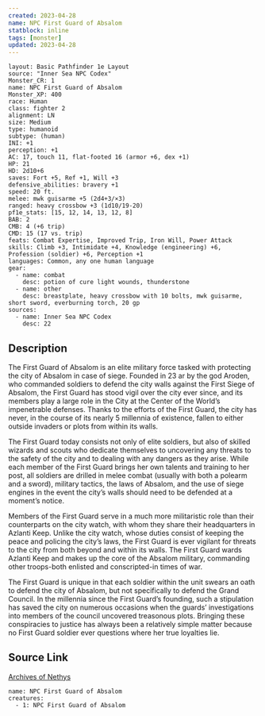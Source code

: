 ```yaml
---
created: 2023-04-28
name: NPC First Guard of Absalom
statblock: inline
tags: [monster]
updated: 2023-04-28
---
```

```statblock
layout: Basic Pathfinder 1e Layout
source: "Inner Sea NPC Codex"
Monster_CR: 1
name: NPC First Guard of Absalom
Monster_XP: 400
race: Human
class: fighter 2
alignment: LN
size: Medium
type: humanoid
subtype: (human)
INI: +1
perception: +1
AC: 17, touch 11, flat-footed 16 (armor +6, dex +1)
HP: 21
HD: 2d10+6
saves: Fort +5, Ref +1, Will +3
defensive_abilities: bravery +1
speed: 20 ft.
melee: mwk guisarme +5 (2d4+3/×3)
ranged: heavy crossbow +3 (1d10/19-20)
pf1e_stats: [15, 12, 14, 13, 12, 8]
BAB: 2
CMB: 4 (+6 trip)
CMD: 15 (17 vs. trip)
feats: Combat Expertise, Improved Trip, Iron Will, Power Attack
skills: Climb +3, Intimidate +4, Knowledge (engineering) +6, Profession (soldier) +6, Perception +1
languages: Common, any one human language
gear:
  - name: combat
    desc: potion of cure light wounds, thunderstone
  - name: other
    desc: breastplate, heavy crossbow with 10 bolts, mwk guisarme, short sword, everburning torch, 20 gp
sources:
  - name: Inner Sea NPC Codex
    desc: 22
```
## Description
The First Guard of Absalom is an elite military force tasked with protecting the city of Absalom in case of siege. Founded in 23 ar by the god Aroden, who commanded soldiers to defend the city walls against the First Siege of Absalom, the First Guard has stood vigil over the city ever since, and its members play a large role in the City at the Center of the World’s impenetrable defenses. Thanks to the efforts of the First Guard, the city has never, in the course of its nearly 5 millennia of existence, fallen to either outside invaders or plots from within its walls.

The First Guard today consists not only of elite soldiers, but also of skilled wizards and scouts who dedicate themselves to uncovering any threats to the safety of the city and to dealing with any dangers as they arise. While each member of the First Guard brings her own talents and training to her post, all soldiers are drilled in melee combat (usually with both a polearm and a sword), military tactics, the laws of Absalom, and the use of siege engines in the event the city’s walls should need to be defended at a moment’s notice.

Members of the First Guard serve in a much more militaristic role than their counterparts on the city watch, with whom they share their headquarters in Azlanti Keep. Unlike the city watch, whose duties consist of keeping the peace and policing the city’s laws, the First Guard is ever vigilant for threats to the city from both beyond and within its walls. The First Guard wards Azlanti Keep and makes up the core of the Absalom military, commanding other troops-both enlisted and conscripted-in times of war.

The First Guard is unique in that each soldier within the unit swears an oath to defend the city of Absalom, but not specifically to defend the Grand Council. In the millennia since the First Guard’s founding, such a stipulation has saved the city on numerous occasions when the guards’ investigations into members of the council uncovered treasonous plots. Bringing these conspiracies to justice has always been a relatively simple matter because no First Guard soldier ever questions where her true loyalties lie.
## Source Link
[Archives of Nethys](https://aonprd.com/NPCDisplay.aspx?ItemName=First%20Guard%20of%20Absalom)
```encounter-table
name: NPC First Guard of Absalom
creatures:
  - 1: NPC First Guard of Absalom
```
